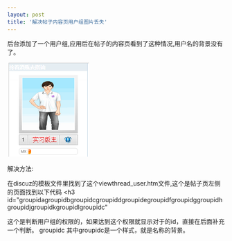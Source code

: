 ```yaml
---
layout: post
title: '解决帖子内容页用户组图片丢失'
---
```

后台添加了一个用户组,应用后在帖子的内容页看到了这种情况,用户名的背景没有了。

![](/images/2012-12-04-discuz-pic.png)

解决方法:

在discuz的模板文件里找到了这个viewthread_user.htm文件,这个是帖子页左侧的页面找到以下代码
	<h3 id="<!--{if $post['groupid'] == 1}-->groupida<!--{elseif $post['groupid']>=2 && $post['groupid']<=3 }-->groupidb<!--{elseif $post['groupid']<=15 && $post['groupid'] >=9 }-->groupidc<!--{elseif $post['groupid'] == 20 }-->groupidd<!--{elseif $post['groupid'] == 22 }-->groupide<!--{elseif $post['groupid'] == 23 }-->groupidf<!--{elseif $post['groupid'] == 25 }-->groupidg<!--{elseif $post['groupid'] == 5 }-->groupidh<!--{elseif $post['groupid'] == 6 }-->groupidj<!--{elseif $post['groupid'] == 7 }-->groupidk<!--{elseif $post['groupid'] == 4 }-->groupidl<!--{elseif $post['groupid'] == 28 }-->groupidc<!--{/if}-->"

这个是判断用户组的权限的，如果达到这个权限就显示对于的id，直接在后面补充一个判断。
	<!--{elseif $post['groupid'] == 16 }-->groupidc
其中groupidc是一个样式，就是名称的背景。




